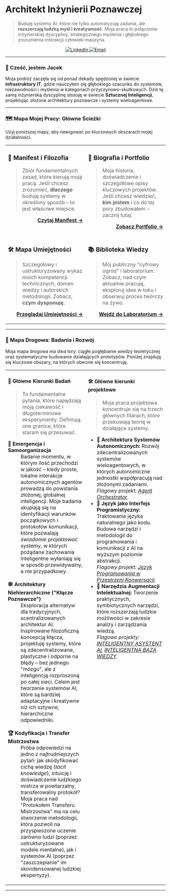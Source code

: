 # Architekt Inżynierii Poznawczej

> Buduję systemy AI, które nie tylko automatyzują zadania, ale **rozszerzają ludzką myśl i kreatywność**. Moja praca to połączenie inżynierskiej dyscypliny, strategicznego myślenia i głębokiego zrozumienia interakcji człowiek-maszyna.

<p align="center">
  <a href="UZUPEŁNIJ LINK DO LINKEDIN" target="_blank">
    <img src="https://img.shields.io/badge/LinkedIn-0077B5?style=for-the-badge&logo=linkedin&logoColor=white" alt="LinkedIn"/>
  </a>
  <a href="mailto:UZUPEŁNIJ ADRES E-MAIL" target="_blank">
    <img src="https://img.shields.io/badge/Email-D14836?style=for-the-badge&logo=gmail&logoColor=white" alt="Email"/>
  </a>
</p>

---

### 👋 Cześć, jestem Jacek

Moja podróż zaczęła się od ponad dekady spędzonej w świecie **infrastruktury IT**, gdzie nauczyłem się głębokiego szacunku do systemów, niezawodności i myślenia w kategoriach przyczynowo-skutkowych. Dziś tę samą inżynierską dyscyplinę stosuję w świecie **Sztucznej Inteligencji**, projektując złożone architektury poznawcze i systemy wieloagentowe.

---

### 🗺️ Mapa Mojej Pracy: Główne Ścieżki

Użyj poniższej mapy, aby nawigować po kluczowych obszarach mojej działalności.

<table width="100%">
  <tr>
    <td width="50%" valign="top">
      <h3>📜 Manifest i Filozofia</h3>
      <blockquote>
        Zbiór fundamentalnych zasad, które kierują moją pracą. Jeśli chcesz zrozumieć, <strong>dlaczego</strong> buduję systemy w określony sposób – to jest właściwe miejsce.
      </blockquote>
      <p align="right">
        <a href="./MANIFEST.md"><strong>Czytaj Manifest →</strong></a>
      </p>
    </td>
    <td width="50%" valign="top">
      <h3>👤 Biografia i Portfolio</h3>
      <blockquote>
        Moja historia, doświadczenie i szczegółowe opisy kluczowych projektów. Jeśli chcesz wiedzieć, <strong>kim jestem</strong> i co do tej pory zbudowałem – zacznij tutaj.
      </blockquote>
      <p align="right">
        <a href="./ARCHITEKT.md"><strong>Zobacz Portfolio →</strong></a>
      </p>
    </td>
  </tr>
  <tr>
    <td width="50%" valign="top">
      <h3>🛠️ Mapa Umiejętności</h3>
      <blockquote>
        Szczegółowy i ustrukturyzowany wykaz moich kompetencji technicznych, domen wiedzy i autorskich metodologii. Zobacz, <strong>czym dysponuję</strong>.
      </blockquote>
      <p align="right">
        <a href="./Umiejetnosci.md"><strong>Przeglądaj Umiejętności →</strong></a>
      </p>
    </td>
    <td width="50%" valign="top">
      <h3>📚 Biblioteka Wiedzy</h3>
      <blockquote>
        Mój publiczny "cyfrowy ogród" i laboratorium. Zobacz, nad czym aktualnie pracuję, eksploruj idee w toku i obserwuj proces twórczy na żywo.
      </blockquote>
      <p align="right">
        <a href="https://github.com/jacmal/Laboratorium_Poznawcze"><strong>Wejdź do Laboratorium →</strong></a>
      </p>
    </td>
  </tr>
</table>

---

### 🔭 Mapa Drogowa: Badania i Rozwój

Moja mapa drogowa ma dwa tory: ciągłe pogłębianie wiedzy teoretycznej oraz systematyczne budowanie działających prototypów. Poniżej znajdują się kluczowe obszary, na których obecnie się koncentruję.

<table width="100%">
  <tr>
    <td width="50%" valign="top">
      <h4>🧠 Główne Kierunki Badań</h4>
      <blockquote>
        To fundamentalne pytania, które napędzają moją ciekawość i długoterminowe eksperymenty. Definiują one granice, które staram się przesuwać.
      </blockquote>
      <dl>
        <dt><strong>🔬 Emergencja i Samoorganizacja</strong></dt>
        <dd>Badanie momentu, w którym ilość przechodzi w jakość – kiedy proste, lokalne interakcje autonomicznych agentów prowadzą do powstania złożonej, globalnej inteligencji. Moje badania skupiają się na identyfikacji warunków początkowych i protokołów komunikacji, które pozwalają <em>świadomie projektować</em> systemy, w których pożądane zachowania inteligentne wyłaniają się w sposób przewidywalny, a nie przypadkowy.</dd>
        <br>
        <dt><strong>🕸️ Architektury Niehierarchiczne ("Kłącze Poznawcze")</strong></dt>
        <dd>Eksploracja alternatyw dla tradycyjnych, scentralizowanych architektur AI. Inspirowane filozoficzną koncepcją kłącza, projektuję systemy, które są zdecentralizowane, plastyczne i odporne na błędy – bez jednego "mózgu", ale z inteligencją rozproszoną po całej sieci. Celem jest tworzenie systemów AI, które są bardziej adaptacyjne i kreatywne niż ich sztywne, hierarchiczne odpowiedniki.</dd>
        <br>
        <dt><strong>🏆 Kodyfikacja i Transfer Mistrzostwa</strong></dt>
        <dd>Próba odpowiedzi na jedno z najtrudniejszych pytań: jak skodyfikować cichą wiedzę (<em>tacit knowledge</em>), intuicję i doświadczenie ludzkiego mistrza w powtarzalny, transferowalny protokół? Moja praca nad "Protokołem Transferu Mistrzostwa" ma na celu stworzenie metodologii, która pozwoli na przyspieszone uczenie zarówno ludzi (poprzez ustrukturyzowane modele mentalne), jak i systemów AI (poprzez "zaszczepianie" im skondensowanej ludzkiej ekspertyzy).</dd>
      </dl>
    </td>
    <td width="50%" valign="top">
      <h4>🛠️ Główne kierunki projektowe</h4>
      <blockquote>
        Moja praca projektowa koncentruje się na trzech głównych filarach, które przekuwają teorię w działające systemy.
      </blockquote>
      <ul>
        <li>🚀 <strong>Architektura Systemów Autonomicznych:</strong> Rozwój zdecentralizowanych systemów wieloagentowych, w których autonomiczne jednostki współpracują nad złożonymi zadaniami. <br> <i>Flagowy projekt: <a href="UZUPEŁNIJ LINK">Agent Orchestrator</a></i>.</li>
        <li>💬 <strong>Język jako Interfejs Programistyczny:</strong> Traktowanie języka naturalnego jako kodu. Budowa narzędzi i metodologii do programowania i komunikacji z AI na wyższym poziomie abstrakcji. <br> <i>Flagowy projekt: <a href="UZUPEŁNIJ LINK">Język Programowania w Przestrzeni Konwersacji</a></i>.</li>
        <li>🦾 <strong>Narzędzia Augmentacji Intelektualnej:</strong> Tworzenie praktycznych, symbiotycznych narzędzi, które rozszerzają ludzkie możliwości w zakresie analizy i zarządzania wiedzą. <br> <i>Flagowe projekty: <a href="UZUPEŁNIJ LINK">INTELIGENTNY ASYSTENT AI</a>, <a href="UZUPEŁNIJ LINK">INTELIGENTNA BAZA WIEDZY</a></i>.</li>
      </ul>
    </td>
  </tr>
</table>

---
